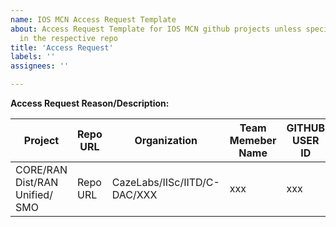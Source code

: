 ```yaml
---
name: IOS MCN Access Request Template
about: Access Request Template for IOS MCN github projects unless specified
  in the respective repo
title: 'Access Request'
labels: ''
assignees: ''

---
```


**Access Request Reason/Description:**

| Project | Repo URL | Organization |Team Memeber Name | GITHUB USER ID |Access Level | Remarks |
|--|--|--|--|--|--|--|
| CORE/RAN Dist/RAN Unified/ SMO | Repo URL | CazeLabs/IISc/IITD/C-DAC/XXX | xxx | xxx | Read/Write/Maintain | xxx |


<!--  Thank you for using the template and helping us to track every request

1. Please give the requested informtion completely 
2. Respctive subproject leder is the approver for the read and write acccess. If the issue is raised by the respective subproject leader then no further approval is required
3. Maintiner or above level access shall be approved by TOC-PMC  (use @skdwriting @ushapadminic )

-->





